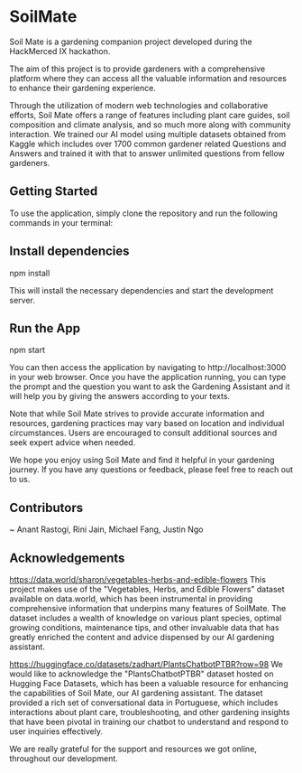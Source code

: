 # SoilMate

Soil Mate is a gardening companion project developed during the HackMerced IX hackathon.

The aim of this project is to provide gardeners with a comprehensive platform where they can access all the valuable information and resources to enhance their gardening experience.

Through the utilization of modern web technologies and collaborative efforts, Soil Mate offers a range of features including plant care guides, soil composition and climate analysis, and so much more along with community interaction. We trained our AI model using multiple datasets obtained from Kaggle which includes over 1700 common gardener related Questions and Answers and trained it with that to answer unlimited questions from fellow gardeners.


## Getting Started
To use the application, simply clone the repository and run the following commands in your terminal:

## Install dependencies
npm install

This will install the necessary dependencies and start the development server.

## Run the App
npm start

You can then access the application by navigating to http://localhost:3000 in your web browser.
Once you have the application running, you can type the prompt and the question you want to ask the Gardening Assistant and it will help you by giving the answers according to your texts.

Note that while Soil Mate strives to provide accurate information and resources, gardening practices may vary based on location and individual circumstances. Users are encouraged to consult additional sources and seek expert advice when needed.

We hope you enjoy using Soil Mate and find it helpful in your gardening journey. If you have any questions or feedback, please feel free to reach out to us.

## Contributors
~ Anant Rastogi, Rini Jain, Michael Fang, Justin Ngo

## Acknowledgements
https://data.world/sharon/vegetables-herbs-and-edible-flowers
This project makes use of the "Vegetables, Herbs, and Edible Flowers" dataset available on data.world, which has been instrumental in providing comprehensive information that underpins many features of SoilMate. The dataset includes a wealth of knowledge on various plant species, optimal growing conditions, maintenance tips, and other invaluable data that has greatly enriched the content and advice dispensed by our AI gardening assistant.

https://huggingface.co/datasets/zadhart/PlantsChatbotPTBR?row=98
We would like to acknowledge the "PlantsChatbotPTBR" dataset hosted on Hugging Face Datasets, which has been a valuable resource for enhancing the capabilities of Soil Mate, our AI gardening assistant. The dataset provided a rich set of conversational data in Portuguese, which includes interactions about plant care, troubleshooting, and other gardening insights that have been pivotal in training our chatbot to understand and respond to user inquiries effectively. 

We are really grateful for the support and resources we got online, throughout our development.
